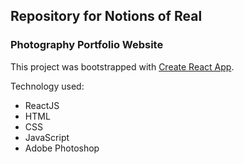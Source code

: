 
## Repository for Notions of Real
### Photography Portfolio Website


This project was bootstrapped with [Create React App](https://github.com/facebook/create-react-app).

Technology used:
<ul>
  <li>ReactJS</li>
  <li>HTML</li>
  <li>CSS</li>
  <li>JavaScript</li>
  <li>Adobe Photoshop</li>
</ul>